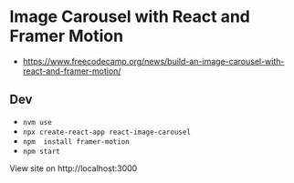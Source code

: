 # Image Carousel with React and Framer Motion
- https://www.freecodecamp.org/news/build-an-image-carousel-with-react-and-framer-motion/

## Dev

- `nvm use`
- `npx create-react-app react-image-carousel`
- `npm  install framer-motion`
- `npm start`

View site on http://localhost:3000